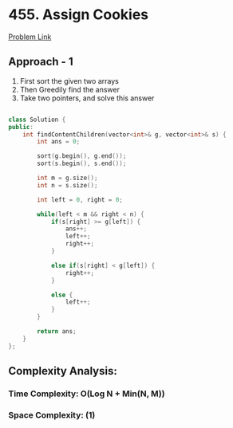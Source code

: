 # 455. Assign Cookies

[Problem Link](https://leetcode.com/problems/assign-cookies/)

## Approach - 1

1. First sort the given two arrays
2. Then Greedily find the answer
3. Take two pointers, and solve this answer

```c++

class Solution {
public:
    int findContentChildren(vector<int>& g, vector<int>& s) {
        int ans = 0;

        sort(g.begin(), g.end());
        sort(s.begin(), s.end());

        int m = g.size();
        int n = s.size();

        int left = 0, right = 0;

        while(left < m && right < n) {
            if(s[right] >= g[left]) {
                ans++;
                left++;
                right++;
            }

            else if(s[right] < g[left]) {
                right++;
            }

            else {
                left++;
            }
        }

        return ans;
    }
};

```

## Complexity Analysis:

### Time Complexity: O(Log N + Min(N, M))

### Space Complexity: (1)
